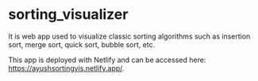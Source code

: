 # sorting_visualizer

It is web app used to visualize classic sorting algorithms such as insertion sort, merge sort, quick sort, bubble sort, etc.

This app is deployed with Netlify and can be accessed here: https://ayushsortingvis.netlify.app/.
